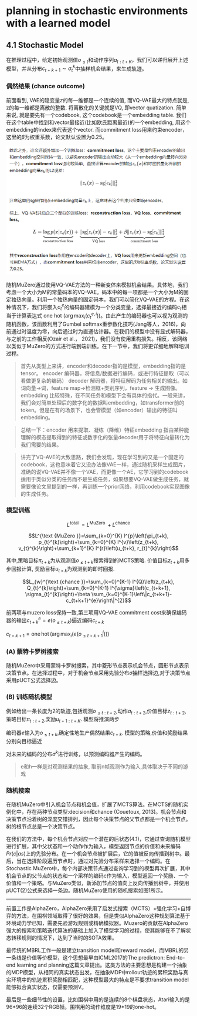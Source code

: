 # planning in stochastic environments with a learned model

## 4.1 Stochastic Model

在推理过程中，给定初始观测值$o_{\le t}$和动作序列$a_{t:t+K}$，我们可以递归展开上述模型，并从分布$c_{t+k+1} \sim \sigma_{t}^{k}$中抽样机会结果，来生成轨迹。

### 偶然结果 (chance outcome)

前面看到, VAE的隐变量$z$的每一维都是一个连续的值, 而VQ-VAE最大的特点就是, z的每一维都是离散的整数.
将离散化的关键就是VQ, 即vector quatization. 简单来说, 就是要先有一个codebook, 这个codebook是一个embedding table. 我们在这个table中找到和vector最接近(比如欧氏距离最近)的一个embedding, 用这个embedding的index来代表这个vector. 而commitment loss用来约束encoder，这里的$\beta$为权重系数，论文默认设置为0.25。 ​

![Alt text](images/6C8GSL5%25LG5%25~XD%60G1HKG%7B1.png)

随机MuZero通过使用VQ-VAE方法的一种新变体来模拟机会结果。具体地，我们考虑一个大小为M的常量码本的VQ-VAE。码本中的每一项都是一个大小为M的固定独热向量。利用一个独热向量的固定码本，我们可以简化VQ-VAE的方程。在这种情况下，我们将嵌入$c^e_t$的编码器建模为一个分类变量，选择最接近的编码$c_t$相当于计算表达式$\text { one hot }(\arg \max _{i}(c_{t}^{e, i}))$。由此产生的编码器也可以视为观测的随机函数，该函数利用了Gumbel softmax重参数化技巧(Jang等人，2016)，向前通过时温度为零，向后通过时为直通估计器。在我们的模型中没有显式解码器，与之前的工作相反(Ozair et al.， 2021)，我们没有使用重构损失。相反，该网络以类似于MuZero的方式进行端到端训练。在下一节中，我们将更详细地解释培训过程。

>首先从类型上来讲，encoder和decoder指的是模型，embedding指的是tensor。
>encoder 编码器，将信息/数据进行编码，或进行特征提取（可以看做更复杂的编码）
>decoder 解码器，将特征解码为任务相关的输出。如词向量->词，feature map->检测框+类别序列，feature -> 生成图像。
>embedding 比较特殊，在不同任务和模型下会有具体的指代。一般来讲，我们会对简单处理后的数字化的数据叫embedding，如transformer前的token。但是在有的场景下，也会管模型（如encoder）输出的特征叫embedding。

>总结一下：encoder 用来提取、凝练（降维）特征embedding 指由某种能理解的模态提取得到的特征或数字化的张量decoder用于将特征向量转化为我们需要的结果。

> 讲完了VQ-AVE的大致思路，我们会发现，现在学习到的又是一个固定的codebook，这也意味着它又没办法像VAE一样，通过随机采样生成图片，准确的说VQ-VAE并不像一个VAE，而更像一个AE，它学习到的codebook适用于类似分类的任务而不是生成任务，如果想要VQ-VAE做生成任务，就需要像论文里提到的一样，再训练一个prior网络，利用codebook实现图像的生成任务。

### 模型训练

$$L^{\text {total }}=L^{\text {MuZero }}+L^{\text {chance }}$$

$$L^{\text {MuZero }}=\sum_{k=0}^{K} l^{p}\left(\pi_{t+k}, p_{t}^{k}\right)+\sum_{k=0}^{K} l^{v}\left(z_{t+k}, v_{t}^{k}\right)+\sum_{k=1}^{K} l^{r}\left(u_{t+k}, r_{t}^{k}\right)$$

其中,策略目标$\pi_{t+k}$为从观测值$o_{\le t+k}$搜索得到的MCTS策略. 价值目标$z_{t+k}$用多步回报计算, 奖励目标$u_{t+k}$为观测到的即时回报.

$$L_{w}^{\text {chance }}=\sum_{k=0}^{K-1} l^{Q}\left(z_{t+k}, Q_{t}^{k}\right)+\sum_{k=0}^{K-1} l^{\sigma}\left(c_{t+k+1}, \sigma_{t}^{k}\right)+\beta \sum_{k=0}^{K-1}\left\|c_{t+k+1}-c_{t+k+1}^{e}\right\|^{2}$$

前两项与muzero loss保持一致,第三项用VQ-VAE commitment cost来确保编码器的输出$c_{t+k}^{e}=e(o_{\leq t+k})$逼近编码$c_{t+k}$

$c_{t+k+1}=\operatorname{one} \operatorname{hot}\left(\arg \max _{i}\left(e\left(o_{\leq t+k+1}^{i}\right)\right)\right)$

### (A) 蒙特卡罗树搜索

随机MuZero中采用蒙特卡罗树搜索，其中菱形节点表示机会节点，圆形节点表示决策节点。在选择过程中，对于机会节点采用先验分布$\sigma$抽样选择边,对于决策节点采用pUCT公式选择边。

### (B) 训练随机模型

例如给出一条长度为2的轨迹,包括观测$o_{\le t:t+2}$,动作$a_{t:t+2}$,价值目标$z_{t:t+2}$,策略目标${\pi}_{t:t+2}$,奖励$u_{t+1:t+K}$. 模型将推演两步

编码器$e$输入为$o_{\le t+k}$,确定性地生产偶然结果$c_{t+k}$. 模型的策略,价值和奖励结果分别向目标逼近

对未来的编码的分布$\sigma^{k}$进行训练，以预测编码器产生的编码。

> e和h一样是对观测结果的抽象, 取前n帧观测作为输入,具体取决于不同的游戏
### 随机搜索

在随机MuZero中引入机会节点和机会值，扩展了MCTS算法。在MCTS的随机实例化中，存在两种节点类型:decision和chance (Couetoux, 2013)。机会节点和决策节点沿着树的深度交错排列，因此每个决策节点的父节点都是一个机会节点。树的根节点总是一个决策节点。

在我们的方法中，每个机会节点对应一个潜在的后状态(4.1)，它通过查询随机模型进行扩展，其中父状态和一个动作作为输入，模型返回节点的价值和未来编码$Pr(c|as)$上的先验分布。在一个机会节点被扩展后，它的值被反向传播到树中。最后，当在选择阶段遍历节点时，通过对先验分布采样来选择一个编码。在Stochastic MuZero中，每个内部决策节点通过查询学习到的模型再次扩展，其中机会节点的父节点的状态和一个采样的编码c作为输入，模型返回一个奖励、一个价值和一个策略。与MuZero类似，新添加节点的值向上反向传播到树中，并使用pUCT(2)公式来选择一条边。随机MuZero使用的随机搜索如图1所示。


---
前置工作是AlphaZero，AlphaZero采用了启发式搜索（MCTS）+强化学习+自博弈的方法，在围棋领域取得了很好的效果，但是类似AlphaZero这种规划算法基于环境动力学已知，需要先验游戏规则或精确模拟器。Muzero的贡献在AlphaZero强大的搜索和策略迭代算法的基础上加入了模型学习的过程，使其能够在不了解状态转移规则的情况下，达到了当时的SOTA效果。

最传统的MBRL工作一般是建立transition model和reward model，而MBRL的另一条线是价值等价模型，这个思想最早由ICML2017的The predictron: End-to-end learning and planning这篇文章提出。这类方法的主要思想是构建一个抽象的MDP模型，从相同的真实状态出发，在抽象MDP中rollout轨迹的累积奖励与真实环境中的轨迹累积奖励相匹配，这种模型最大的特点是不要求transition model能够拟合真实状态，仅需要预测V。

最后是一些细节性的设置，比如围棋中用的是连续的8个棋盘状态，Atari输入的是96$*$96的连续32个RGB帧。围棋用的动作维度是19$*$19的one-hot。

